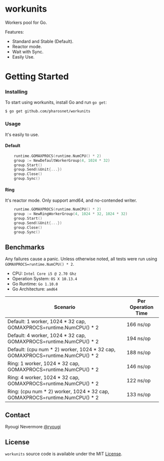 # workunits
Workers pool for Go.

Features:

- Standard and Stable (Default).
- Reactor mode.
- Wait with Sync.
- Easily Use.

# Getting Started

### Installing

To start using workunits, install Go and run `go get`:

```sh
$ go get github.com/pharosnet/workunits
```


### Usage

It's easily to use.

#### Default

```go
	runtime.GOMAXPROCS(runtime.NumCPU() * 2) 
	group := NewDefaultWorkerGroup(4, 1024 * 32)
	group.Start()
	group.Send(&Unit{...})
	group.Close()
	group.Sync()
```

#### Ring

It's reactor mode. Only support amd64, and no-contended writer.

```go
	runtime.GOMAXPROCS(runtime.NumCPU() * 2) 
	group := NewRingWorkerGroup(4, 1024 * 32, 1024 * 32)
	group.Start()
	group.Send(&Unit{...})
	group.Close()
	group.Sync()
```

Benchmarks
----------------------------
Any failures cause a panic. Unless otherwise noted, all tests were run using `GOMAXPROCS=runtime.NumCPU() * 2`.

* CPU: `Intel Core i5 @ 2.70 Ghz`
* Operation System: `OS X 10.13.4`
* Go Runtime: `Go 1.10.0`
* Go Architecture: `amd64`

Scenario | Per Operation Time
-------- | ------------------
Default: 1 worker, 1024 * 32 cap, GOMAXPROCS=runtime.NumCPU() * 2| 166 ns/op
Default: 4 worker, 1024 * 32 cap, GOMAXPROCS=runtime.NumCPU() * 2| 194 ns/op
Default: (cpu num * 2) worker, 1024 * 32 cap, GOMAXPROCS=runtime.NumCPU() * 2| 188 ns/op
Ring: 1 worker, 1024 * 32 cap, GOMAXPROCS=runtime.NumCPU() * 2| 146 ns/op
Ring: 4 worker, 1024 * 32 cap, GOMAXPROCS=runtime.NumCPU() * 2| 122 ns/op
Ring: (cpu num * 2) worker, 1024 * 32 cap, GOMAXPROCS=runtime.NumCPU() * 2| 133 ns/op


## Contact

Ryougi Nevermore [@ryougi](https://github.com/RyougiNevermore)

## License

`workunits` source code is available under the MIT [License](/LICENSE).
